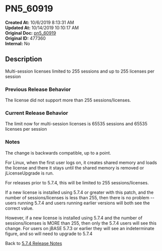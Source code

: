 # PN5_60919

**Created At:** 10/6/2019 8:13:31 AM  
**Updated At:** 10/14/2019 10:10:17 AM  
**Original Doc:** [pn5_60919](https://docs.jbase.com/75024-5-7-4-release-notes/pn5_60919)  
**Original ID:** 477360  
**Internal:** No  

## Description

Multi-session licenses limited to 255 sessions and up to 255 licenses per session

### Previous Release Behavior

The license did not support more than 255 sessions/licenses.

### Current Release Behavior

The limit now for multi-session licenses is 65535 sessions and 65535 licenses per session

### Notes

The change is backwards compatible, up to a point.

For Linux, when the first user logs on, it creates shared memory and loads the license and there it stays until the shared memory is removed or jLicenseUpgrade is run.

For releases prior to 5.7.4, this will be limited to 255 sessions/licenses.

If a new license is installed using 5.7.4 or greater with this patch, and the number of sessions/licenses is less than 255, then there is no problem -- users running 5.7.4 and users running earlier versions will both see the correct value.

However, if a new license is installed using 5.7.4 and the number of sessions/licenses is MORE than 255, then only the 5.7.4 users will see this change. For users on jBASE 5.7.3 or earlier they will see an indeterminate figure, and so will need to upgrade to 5.7.4

Back to [5.7.4 Release Notes](./../README.md)
